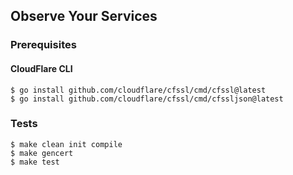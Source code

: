 ## Observe Your Services

### Prerequisites

#### CloudFlare CLI

```shell
$ go install github.com/cloudflare/cfssl/cmd/cfssl@latest
$ go install github.com/cloudflare/cfssl/cmd/cfssljson@latest
```

### Tests

```shell
$ make clean init compile
$ make gencert
$ make test
```

